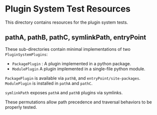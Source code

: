 # Plugin System Test Resources

This directory contains resources for the plugin system tests.

## pathA, pathB, pathC, symlinkPath, entryPoint

These sub-directories contain minimal implementations of two
`PluginSystemPlugins`:

- `PackagePlugin` : A plugin implemented in a python package.
- `ModulePlugin` A plugin implemented in a single-file python module.

`PackagePlugin` is available via `pathB`, and
`entryPoint/site-packages`. `ModulePlugin` is installed in `pathA`
and `pathC`.

`symlinkPath` exposes `pathA` and `pathB` plugins via symlinks.

These permutations allow path precedence and traversal behaviors
to be properly tested.

